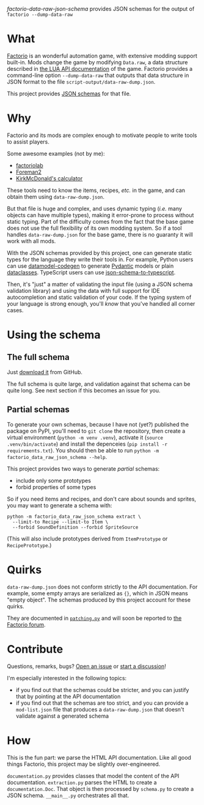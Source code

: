 *factorio-data-raw-json-schema* provides JSON schemas for the output of `factorio --dump-data-raw`

What
====

[Factorio](https://factorio.com/) is an wonderful automation game, with extensive modding support built-in.
Mods change the game by modifying `Data.raw`, a data structure described in [the LUA API documentation](https://lua-api.factorio.com/latest/types/Data.html#raw) of the game.
Factorio provides a command-line option `--dump-data-raw` that outputs that data structure in JSON format to the file `script-output/data-raw-dump.json`.

This project provides [JSON schemas](https://json-schema.org/) for that file.

Why
===

Factorio and its mods are complex enough to motivate people to write tools to assist players.

Some awesome examples (not by me):
- [factoriolab](https://factoriolab.github.io)
- [Foreman2](https://github.com/DanielKote/Foreman2)
- [KirkMcDonald's calculator](https://kirkmcdonald.github.io)

These tools need to know the items, recipes, *etc.* in the game, and can obtain them using `data-raw-dump.json`.

But that file is huge and complex, and uses dynamic typing (*i.e.* many objects can have multiple types), making it error-prone to process without static typing.
Part of the difficulty comes from the fact that the base game does not use the full flexibility of its own modding system.
So if a tool handles `data-raw-dump.json` for the base game, there is no guaranty it will work with all mods.

With the JSON schemas provided by this project, one can generate static types for the language they write their tools in.
For example, Python users can use [datamodel-codegen](https://koxudaxi.github.io/datamodel-code-generator/) to generate [Pydantic](https://docs.pydantic.dev/latest/) models or plain [dataclasses](https://docs.python.org/3/library/dataclasses.html).
TypeScript users can use [json-schema-to-typescript](https://www.npmjs.com/package/json-schema-to-typescript).

Then, it's "just" a matter of validating the input file (using a JSON schema validation library) and using the data with full support for IDE autocompletion and static validation of your code.
If the typing system of your language is strong enough, you'll *know* that you've handled all corner cases.

Using the schema
================

The full schema
---------------

Just [download it](https://raw.githubusercontent.com/jacquev6/factorio-data-raw-json-schema/refs/heads/main/factorio-data-raw-json-schema.full.json) from GitHub.

The full schema is quite large, and validation against that schema can be quite long.
See next section if this becomes an issue for you.

Partial schemas
---------------

To generate your own schemas, because I have not (yet?) published the package on PyPI, you'll need to `git clone` the repository, then create a virtual environment (`python -m venv .venv`), activate it (`source .venv/bin/activate`) and install the depenceies (`pip install -r requirements.txt`).
You should then be able to run `python -m factorio_data_raw_json_schema --help`.

This project provides two ways to generate *partial* schemas:

- include only some prototypes
- forbid properties of some types

So if you need items and recipes, and don't care about sounds and sprites, you may want to generate a schema with:

    python -m factorio_data_raw_json_schema extract \
      --limit-to Recipe --limit-to Item \
      --forbid SoundDefinition --forbid SpriteSource

(This will also include prototypes derived from `ItemPrototype` or `RecipePrototype`.)

Quirks
======

`data-raw-dump.json` does not conform strictly to the API documentation.
For example, some empty arrays are serialized as `{}`, which in JSON means "empty object".
The schemas produced by this project account for these quirks.

They are documented in [`patching.py`](factorio_data_raw_json_schema/patching.py) and will soon be reported to [the Factorio forum](https://forums.factorio.com/viewforum.php?f=7).

Contribute
==========

Questions, remarks, bugs? [Open an issue](https://github.com/jacquev6/factorio-data-raw-json-schema/issues) or [start a discussion](https://github.com/jacquev6/factorio-data-raw-json-schema/discussions)!

I'm especially interested in the following topics:

- if you find out that the schemas could be stricter, and you can justify that by pointing at the API documentation
- if you find out that the schemas are too strict, and you can provide a `mod-list.json` file that produces a `data-raw-dump.json` that doesn't validate against a generated schema

How
===

This is the fun part: we parse the HTML API documentation.
Like all good things Factorio, this project may be slightly over-engineered.

`documentation.py` provides classes that model the content of the API documentation.
`extraction.py` parses the HTML to create a `documentation.Doc`.
That object is then processed by `schema.py` to create a JSON schema.
`__main__.py` orchestrates all that.
